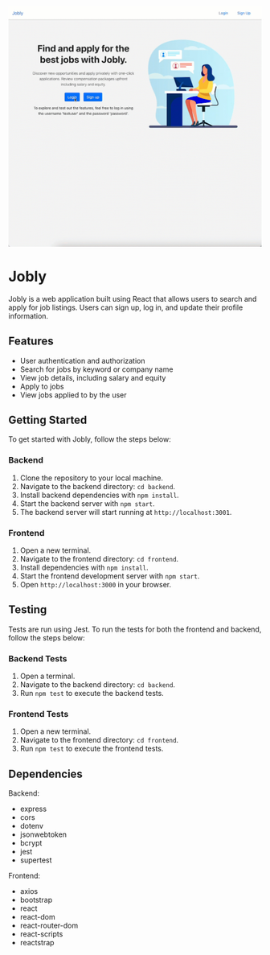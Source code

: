 ![React Jobly](frontend/public/jobly.gif)
# Jobly

Jobly is a web application built using React that allows users to search and apply for job listings. Users can sign up, log in, and update their profile information. 

## Features
- User authentication and authorization
- Search for jobs by keyword or company name
- View job details, including salary and equity
- Apply to jobs
- View jobs applied to by the user

## Getting Started
To get started with Jobly, follow the steps below:

### Backend
1. Clone the repository to your local machine.
2. Navigate to the backend directory: `cd backend`.
3. Install backend dependencies with `npm install`.
4. Start the backend server with `npm start`.
5. The backend server will start running at `http://localhost:3001`.

### Frontend
1. Open a new terminal.
2. Navigate to the frontend directory: `cd frontend`.
3. Install dependencies with `npm install`.
4. Start the frontend development server with `npm start`.
5. Open `http://localhost:3000` in your browser.

## Testing
Tests are run using Jest. To run the tests for both the frontend and backend, follow the steps below:

### Backend Tests
1. Open a terminal.
2. Navigate to the backend directory: `cd backend`.
3. Run `npm test` to execute the backend tests.

### Frontend Tests
1. Open a new terminal.
2. Navigate to the frontend directory: `cd frontend`.
3. Run `npm test` to execute the frontend tests.

## Dependencies
Backend:
* express
* cors
* dotenv
* jsonwebtoken
* bcrypt
* jest
* supertest

Frontend:
* axios
* bootstrap
* react
* react-dom
* react-router-dom
* react-scripts
* reactstrap